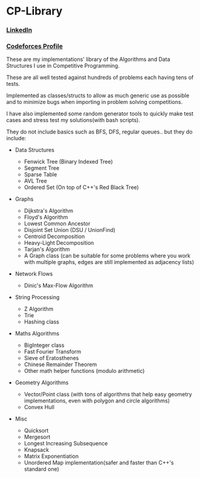 # CP-Library

### [LinkedIn](https://linkedin.com/in/ilyes-ltifi)
### [Codeforces Profile](https://codeforces.com/profile/GLAYS)

These are my implementations' library of the Algorithms and Data Structures I use in Competitive Programming.

These are all well tested against hundreds of problems each having tens of tests.

Implemented as classes/structs to allow as much generic use as possible and to minimize bugs when importing in problem solving competitions.

I have also implemented some random generator tools to quickly make test cases and stress test my solutions(with bash scripts).

They do not include basics such as BFS, DFS, regular queues.. but they do include:

- Data Structures
  - Fenwick Tree (Binary Indexed Tree)
  - Segment Tree
  - Sparse Table
  - AVL Tree
  - Ordered Set (On top of C++'s Red Black Tree)

- Graphs
  - Dijkstra's Algorithm
  - Floyd's Algorithm
  - Lowest Common Ancestor
  - Disjoint Set Union (DSU / UnionFind)
  - Centroid Decomposition
  - Heavy-Light Decomposition
  - Tarjan's Algorithm
  - A Graph class (can be suitable for some problems where you work with multiple graphs, edges are still implemented as adjacency lists)

- Network Flows
  - Dinic's Max-Flow Algorithm
  
- String Processing
  - Z Algorithm
  - Trie
  - Hashing class
  
- Maths Algorithms
  - BigInteger class
  - Fast Fourier Transform
  - Sieve of Eratosthenes
  - Chinese Remainder Theorem
  - Other math helper functions (modulo arithmetic)
  
- Geometry Algorithms
  - Vector/Point class (with tons of algorithms that help easy geometry implementations, even with polygon and circle algorithms)
  - Convex Hull

- Misc
  - Quicksort
  - Mergesort
  - Longest Increasing Subsequence
  - Knapsack
  - Matrix Exponentiation
  - Unordered Map implementation(safer and faster than C++'s standard one)
